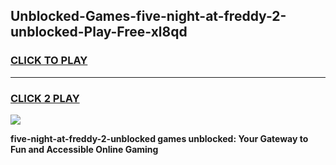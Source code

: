 
## Unblocked-Games-five-night-at-freddy-2-unblocked-Play-Free-xl8qd
<h3>
<a href="https://premium76.site?title=five-night-at-freddy-2-unblocked&ref=10A">CLICK TO PLAY</a></h3>
<hr>

<h3>
<a href="https://premium76.site?title=five-night-at-freddy-2-unblocked&ref=10A">CLICK 2 PLAY</a>
  
</h3>

<a href="https://premium76.site?title=five-night-at-freddy-2-unblocked&ref=10A"><img src="https://clearcache.store/games.png"></a>


**five-night-at-freddy-2-unblocked games unblocked: Your Gateway to Fun and Accessible Online Gaming**
